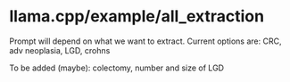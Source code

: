 # llama.cpp/example/all_extraction

Prompt will depend on what we want to extract.
Current options are:
CRC, adv neoplasia, LGD, crohns

To be added (maybe):
colectomy, number and size of LGD
